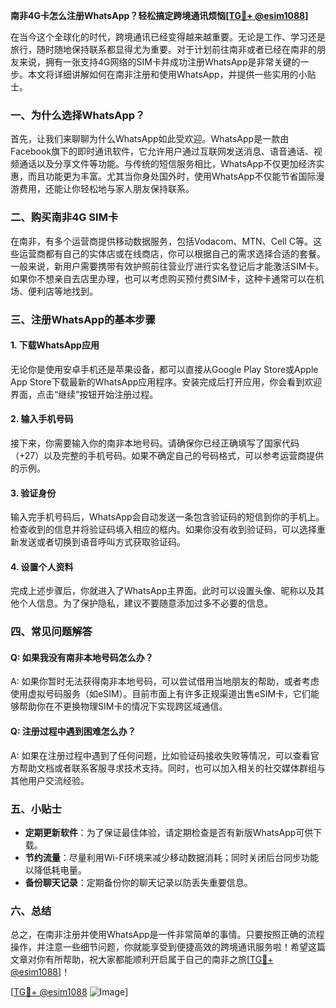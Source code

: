 **南非4G卡怎么注册WhatsApp？轻松搞定跨境通讯烦恼[[TG💪+ @esim1088](https://t.me/s/esim1088)]**

在当今这个全球化的时代，跨境通讯已经变得越来越重要。无论是工作、学习还是旅行，随时随地保持联系都显得尤为重要。对于计划前往南非或者已经在南非的朋友来说，拥有一张支持4G网络的SIM卡并成功注册WhatsApp是非常关键的一步。本文将详细讲解如何在南非注册和使用WhatsApp，并提供一些实用的小贴士。

### 一、为什么选择WhatsApp？

首先，让我们来聊聊为什么WhatsApp如此受欢迎。WhatsApp是一款由Facebook旗下的即时通讯软件，它允许用户通过互联网发送消息、语音通话、视频通话以及分享文件等功能。与传统的短信服务相比，WhatsApp不仅更加经济实惠，而且功能更为丰富。尤其当你身处国外时，使用WhatsApp不仅能节省国际漫游费用，还能让你轻松地与家人朋友保持联系。

### 二、购买南非4G SIM卡

在南非，有多个运营商提供移动数据服务，包括Vodacom、MTN、Cell C等。这些运营商都有自己的实体店或在线商店，你可以根据自己的需求选择合适的套餐。一般来说，新用户需要携带有效护照前往营业厅进行实名登记后才能激活SIM卡。如果你不想亲自去店里办理，也可以考虑购买预付费SIM卡，这种卡通常可以在机场、便利店等地找到。

### 三、注册WhatsApp的基本步骤

#### 1. 下载WhatsApp应用

无论你是使用安卓手机还是苹果设备，都可以直接从Google Play Store或Apple App Store下载最新的WhatsApp应用程序。安装完成后打开应用，你会看到欢迎界面，点击“继续”按钮开始注册过程。

#### 2. 输入手机号码

接下来，你需要输入你的南非本地号码。请确保你已经正确填写了国家代码（+27）以及完整的手机号码。如果不确定自己的号码格式，可以参考运营商提供的示例。

#### 3. 验证身份

输入完手机号码后，WhatsApp会自动发送一条包含验证码的短信到你的手机上。检查收到的信息并将验证码填入相应的框内。如果你没有收到验证码，可以选择重新发送或者切换到语音呼叫方式获取验证码。

#### 4. 设置个人资料

完成上述步骤后，你就进入了WhatsApp主界面。此时可以设置头像、昵称以及其他个人信息。为了保护隐私，建议不要随意添加过多不必要的信息。

### 四、常见问题解答

#### Q: 如果我没有南非本地号码怎么办？
A: 如果你暂时无法获得南非本地号码，可以尝试借用当地朋友的帮助，或者考虑使用虚拟号码服务（如eSIM）。目前市面上有许多正规渠道出售eSIM卡，它们能够帮助你在不更换物理SIM卡的情况下实现跨区域通信。

#### Q: 注册过程中遇到困难怎么办？
A: 如果在注册过程中遇到了任何问题，比如验证码接收失败等情况，可以查看官方帮助文档或者联系客服寻求技术支持。同时，也可以加入相关的社交媒体群组与其他用户交流经验。

### 五、小贴士

- **定期更新软件**：为了保证最佳体验，请定期检查是否有新版WhatsApp可供下载。
- **节约流量**：尽量利用Wi-Fi环境来减少移动数据消耗；同时关闭后台同步功能以降低耗电量。
- **备份聊天记录**：定期备份你的聊天记录以防丢失重要信息。

### 六、总结

总之，在南非注册并使用WhatsApp是一件非常简单的事情。只要按照正确的流程操作，并注意一些细节问题，你就能享受到便捷高效的跨境通讯服务啦！希望这篇文章对你有所帮助，祝大家都能顺利开启属于自己的南非之旅[[TG💪+ @esim1088](https://t.me/s/esim1088)]！

[[TG💪+ @esim1088](https://t.me/s/esim1088) ![Image](https://i.postimg.cc/4NQfJmqS/Snipaste-2025-05-13-00-14-12.png)]